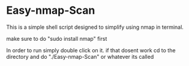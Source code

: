 # Easy-nmap-Scan
This is a simple shell script designed to simplify using nmap in terminal.

make sure to do "sudo install nmap" first

In order to run simply double click on it. if that dosent work cd to the directory and do "./Easy-nmap-Scan" or whatever its called
